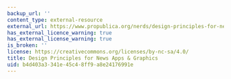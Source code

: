 ```yaml
---
backup_url: ''
content_type: external-resource
external_url: https://www.propublica.org/nerds/design-principles-for-news-apps-graphics
has_external_licence_warning: true
has_external_license_warning: true
is_broken: ''
license: https://creativecommons.org/licenses/by-nc-sa/4.0/
title: Design Principles for News Apps & Graphics
uid: b4d403a3-341e-45c4-8ff9-a8e24176991e
---
```

